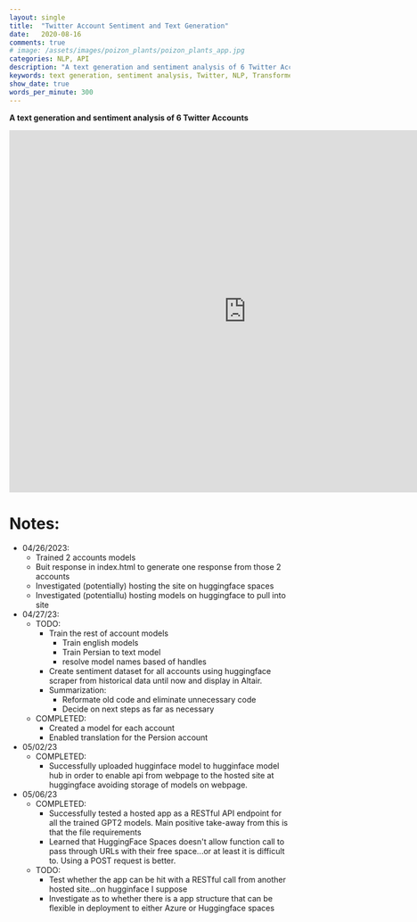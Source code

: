```yaml
---
layout: single
title:  "Twitter Account Sentiment and Text Generation"
date:   2020-08-16
comments: true
# image: /assets/images/poizon_plants/poizon_plants_app.jpg
categories: NLP, API
description: "A text generation and sentiment analysis of 6 Twitter Accounts"
keywords: text generation, sentiment analysis, Twitter, NLP, Transformers, HuggingFace, RESTful API
show_date: true
words_per_minute: 300
---
```


**A text generation and sentiment analysis of 6 Twitter Accounts**

<iframe
	src="https://aus10powell-test-space.hf.space"
	frameborder="0"
	width="850"
	height="650"
></iframe>


# Notes:
* 04/26/2023:
  * Trained 2 accounts models
  * Buit response in index.html to generate one response from those 2 accounts
  * Investigated (potentially) hosting the site on huggingface spaces
  * Investigated (potentiallu) hosting models on huggingface to pull into site
* 04/27/23:
  * TODO:
    * Train the rest of account models
      * Train english models
      * Train Persian to text model
      * resolve model names based of handles
    * Create sentiment dataset for all accounts using huggingface scraper from historical data until now and display in Altair.
    * Summarization:
      * Reformate old code and eliminate unnecessary code
      * Decide on next steps as far as necessary 
  * COMPLETED:
    * Created a model for each account
    * Enabled translation for the Persion account
* 05/02/23
  * COMPLETED:
    * Successfully uploaded hugginface model to hugginface model hub in order to enable api from webpage to the hosted site at huggingface avoiding storage of models on webpage.
* 05/06/23
  * COMPLETED:
    * Successfully tested a hosted app as a RESTful API endpoint for all the trained GPT2 models. Main positive take-away from this is that the file requirements 
    * Learned that HuggingFace Spaces doesn't allow function call to pass through URLs with their free space...or at least it is difficult to. Using a POST request is better.
  * TODO:
    * Test whether the app can be hit with a RESTful call from another hosted site...on hugginface I suppose
    * Investigate as to whether there is a app structure that can be flexible in deployment to either Azure or Huggingface spaces
